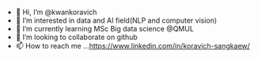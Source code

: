 - 👋 Hi, I’m @kwankoravich
- 👀 I’m interested in data and AI field(NLP and computer vision)
- 🌱 I’m currently learning MSc Big data science @QMUL
- 💞️ I’m looking to collaborate on github
- 📫 How to reach me ...https://www.linkedin.com/in/koravich-sangkaew/

<!---
kwankoravich/kwankoravich is a ✨ special ✨ repository because its `README.md` (this file) appears on your GitHub profile.
You can click the Preview link to take a look at your changes.
--->

